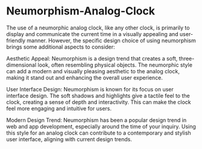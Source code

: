 # Neumorphism-Analog-Clock


The use of a neumorphic analog clock, like any other clock, is primarily to display and communicate the current time in a visually appealing and user-friendly manner. However, the specific design choice of using neumorphism brings some additional aspects to consider:

Aesthetic Appeal: Neumorphism is a design trend that creates a soft, three-dimensional look, often resembling physical objects. The neumorphic style can add a modern and visually pleasing aesthetic to the analog clock, making it stand out and enhancing the overall user experience.

User Interface Design: Neumorphism is known for its focus on user interface design. The soft shadows and highlights give a tactile feel to the clock, creating a sense of depth and interactivity. This can make the clock feel more engaging and intuitive for users.

Modern Design Trend: Neumorphism has been a popular design trend in web and app development, especially around the time of your inquiry. Using this style for an analog clock can contribute to a contemporary and stylish user interface, aligning with current design trends.
